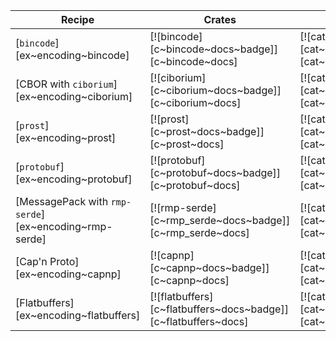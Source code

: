 | Recipe | Crates | Categories |
|--------|--------|------------|
| [`bincode`][ex~encoding~bincode] | [![bincode][c~bincode~docs~badge]][c~bincode~docs] | [![cat~encoding][cat~encoding~badge]][cat~encoding] |
| [CBOR with `ciborium`][ex~encoding~ciborium]| [![ciborium][c~ciborium~docs~badge]][c~ciborium~docs] | [![cat~encoding][cat~encoding~badge]][cat~encoding] |
| [`prost`][ex~encoding~prost] | [![prost][c~prost~docs~badge]][c~prost~docs] | [![cat~encoding][cat~encoding~badge]][cat~encoding] |
| [`protobuf`][ex~encoding~protobuf] | [![protobuf][c~protobuf~docs~badge]][c~protobuf~docs] | [![cat~encoding][cat~encoding~badge]][cat~encoding] |
| [MessagePack with `rmp-serde`][ex~encoding~rmp-serde] | [![rmp-serde][c~rmp_serde~docs~badge]][c~rmp_serde~docs] | [![cat~encoding][cat~encoding~badge]][cat~encoding] |
| [Cap'n Proto][ex~encoding~capnp] | [![capnp][c~capnp~docs~badge]][c~capnp~docs] | [![cat~encoding][cat~encoding~badge]][cat~encoding] |
| [Flatbuffers][ex~encoding~flatbuffers] | [![flatbuffers][c~flatbuffers~docs~badge]][c~flatbuffers~docs] | [![cat~encoding][cat~encoding~badge]][cat~encoding] |
